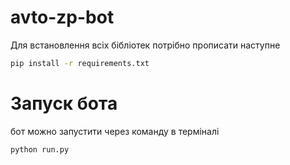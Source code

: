 # avto-zp-bot
Для встановлення всіх бібліотек потрібно прописати наступне
```bash
pip install -r requirements.txt
```

# Запуск бота
бот можно запустити через команду в терміналі
```bash
python run.py
```